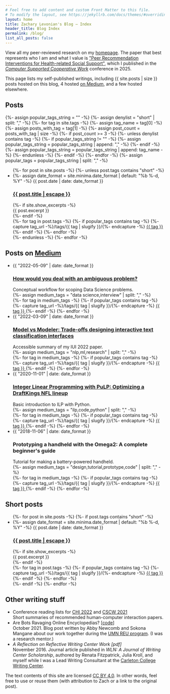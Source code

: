 ```yaml
---
# Feel free to add content and custom Front Matter to this file.
# To modify the layout, see https://jekyllrb.com/docs/themes/#overriding-theme-defaults
layout: home
title: Zachary Levonian's Blog — Index
header_title: Blog Index
permalink: /blog/
list_all_posts: false
---
```

View all my peer-reviewed research on my [homepage](https://levon003.github.io). The paper that best represents who I am and what I value is ["Peer Recommendation Interventions for Health-related Social Support"](https://arxiv.org/abs/2209.04973), which I published in the [_Computer Supported Cooperative Work_](https://en.wikipedia.org/wiki/Computer-supported_cooperative_work) conference in 2025.

This page lists my self-published writings, including {{ site.posts | size }} posts hosted on this blog, 4 hosted [on Medium](https://zwlevonian.medium.com/), and a few hosted elsewhere.

## Posts

<div class="invisible">
{%- assign popular_tags_string = "" -%}
{%- assign denylist = "short" | split: "," -%}
{%- for tag in site.tags -%}
  {%- assign tag_name = tag[0] -%}
  {%- assign posts_with_tag = tag[1] -%}
  {%- assign post_count = posts_with_tag | size -%}
  {%- if post_count >= 3  -%}
    {%- unless denylist contains tag -%}
      {%- if popular_tags_string != "" -%}
        {%- assign popular_tags_string = popular_tags_string | append: "," -%}
      {%- endif -%}
      {%- assign popular_tags_string = popular_tags_string | append: tag_name -%}
    {%- endunless -%}
  {%- endif -%}
{%- endfor -%}
{%- assign popular_tags = popular_tags_string | split: "," -%}
</div>

<ul class="post-list">
  {%- for post in site.posts -%}
    {%- unless post.tags contains "short" -%}
    <li>
      {%- assign date_format = site.minima.date_format | default: "%b %-d, %Y" -%}
      <span class="post-meta">{{ post.date | date: date_format }}</span>
      <h3>
        <a class="post-link" href="{{ post.url | relative_url }}">
          {{ post.title | escape }}
        </a>
      </h3>
      {%- if site.show_excerpts -%}
        <div class="post-excerpt">{{ post.excerpt }}</div>
      {%- endif -%}
      <div class="tags">
      {%- for tag in post.tags -%}
        {%- if popular_tags contains tag -%}
          {%- capture tag_url -%}/tags/{{ tag | slugify }}/{%- endcapture -%}
          <a class="tag" href="{{ tag_url | relative_url }}">
            {{ tag }}
          </a>
        {%- endif -%}
      {%- endfor -%}
      </div>
    </li>
    {%- endunless -%}
  {%- endfor -%}
</ul>


## Posts on [Medium](https://zwlevonian.medium.com/)

<ul class="post-list">
  <li>
    <span class="post-meta">{{ "2022-05-09" | date: date_format }}</span>
    <h3><a href="https://zwlevonian.medium.com/how-would-you-deal-with-an-ambiguous-problem-data-science-interview-question-891638470572" class="post-link">
        How would you deal with an ambiguous problem?
    </a></h3>
    <div class="post-excerpt">Conceptual workflow for scoping Data Science problems.</div>
    {%- assign medium_tags = "data science,interview" | split: "," -%}
    <div class="tags">
      {%- for tag in medium_tags -%}
        {%- if popular_tags contains tag -%}
          {%- capture tag_url -%}/tags/{{ tag | slugify }}/{%- endcapture -%}
          <a class="tag" href="{{ tag_url | relative_url }}">
            {{ tag }}
          </a>
        {%- endif -%}
      {%- endfor -%}
    </div>
  </li>
  <li>
    <span class="post-meta">{{ "2022-03-09" | date: date_format }}</span>
    <h3><a class="post-link" href="https://zwlevonian.medium.com/model-vs-modeler-trade-offs-designing-interactive-text-classification-interfaces-cda41c367e89">
        Model vs Modeler: Trade-offs designing interactive text classification interfaces
    </a></h3>
    <div class="post-excerpt">Accessible summary of my IUI 2022 paper.</div>
    {%- assign medium_tags = "nlp,ml,research" | split: "," -%}
    <div class="tags">
      {%- for tag in medium_tags -%}
        {%- if popular_tags contains tag -%}
          {%- capture tag_url -%}/tags/{{ tag | slugify }}/{%- endcapture -%}
          <a class="tag" href="{{ tag_url | relative_url }}">
            {{ tag }}
          </a>
        {%- endif -%}
      {%- endfor -%}
    </div>
  </li>
  <li>
    <span class="post-meta">{{ "2020-11-01" | date: date_format }}</span>
    <h3><a class="post-link" href="https://zwlevonian.medium.com/integer-linear-programming-with-pulp-optimizing-a-draftkings-nfl-lineup-5e7524dd42d3">
        Integer Linear Programming with PuLP: Optimizing a DraftKings NFL lineup
    </a></h3>
    <div class="post-excerpt">Basic introduction to ILP with Python.</div>
    {%- assign medium_tags = "ilp,code,python" | split: "," -%}
    <div class="tags">
      {%- for tag in medium_tags -%}
        {%- if popular_tags contains tag -%}
          {%- capture tag_url -%}/tags/{{ tag | slugify }}/{%- endcapture -%}
          <a class="tag" href="{{ tag_url | relative_url }}">
            {{ tag }}
          </a>
        {%- endif -%}
      {%- endfor -%}
    </div>
  </li>
  <li>
    <span class="post-meta">{{ "2018-11-06" | date: date_format }}</span>
    <h3><a class="post-link" href="https://zwlevonian.medium.com/https-medium-com-zwlevonian-prototyping-a-handheld-with-the-omega2-fcc0545f06c2"
        style="text-decoration: none">
        Prototyping a handheld with the Omega2: A complete beginner's guide
    </a></h3>
    <div class="post-excerpt">Tutorial for making a battery-powered handheld.</div>
    {%- assign medium_tags = "design,tutorial,prototype,code" | split: "," -%}
    <div class="tags">
      {%- for tag in medium_tags -%}
        {%- if popular_tags contains tag -%}
          {%- capture tag_url -%}/tags/{{ tag | slugify }}/{%- endcapture -%}
          <a class="tag" href="{{ tag_url | relative_url }}">
            {{ tag }}
          </a>
        {%- endif -%}
      {%- endfor -%}
    </div>
  </li>
</ul>

<!-- ## Posts:

<ul>
  {% for post in site.posts %}
    <li>
      <a href="{{ post.url }}">{{ post.title }}</a>
    </li>
  {% endfor %}
</ul> -->

## Short posts

<ul class="post-list">
  {%- for post in site.posts -%}
    {%- if post.tags contains "short" -%}
    <li>
      {%- assign date_format = site.minima.date_format | default: "%b %-d, %Y" -%}
      <span class="post-meta">{{ post.date | date: date_format }}</span>
      <h3>
        <a class="post-link" href="{{ post.url | relative_url }}">
          {{ post.title | escape }}
        </a>
      </h3>
      {%- if site.show_excerpts -%}
        <div class="post-excerpt">{{ post.excerpt }}</div>
      {%- endif -%}
      <div class="tags">
      {%- for tag in post.tags -%}
        {%- if popular_tags contains tag -%}
          {%- capture tag_url -%}/tags/{{ tag | slugify }}/{%- endcapture -%}
          <a class="tag" href="{{ tag_url | relative_url }}">
            {{ tag }}
          </a>
        {%- endif -%}
      {%- endfor -%}
      </div>
    </li>
    {%- endif -%}
  {%- endfor -%}
</ul>


## Other writing stuff

<ul class="post-list">
  <li>
      Conference reading lists for <a
          href="https://zwlevonian.medium.com/my-chi-2022-reading-list-6595d5fa901e">CHI 2022</a> and <a
          href="https://zwlevonian.medium.com/21-cscw-2021-papers-to-read-b7b651f2e0a3">CSCW 2021</a><br>
      Short summaries of recommended human-computer interaction papers.
  </li>
  <li>
      <a href="https://grouplens.org/blog/are-bots-ravaging-online-encyclopedias/"
          style="text-decoration: none">
          Are Bots Ravaging Online Encyclopedias?
      </a>
      [<a href="https://github.com/levon003/wiki-ores-feedback/tree/master/reu2021">code</a>]<br>
      October 2021. Blog post written by Abby Newcomb and Sokona Mangane about our work together
      during the <a href="https://reu.cs.umn.edu/">UMN REU program</a>. (I was a research mentor.)
  </li>
  <li>
      <a href="https://web.archive.org/web/20230102083258/https://www.wlnjournal.org/archives/v41/41.3-4.pdf"
          id="smt-simple" name="smt-simple" style="font-style: italic; text-decoration: none">
          A Reflection on Reflective Writing Center Work [pdf]</a><br>
      November 2016. Journal article published in <em>WLN: A Journal of Writing Center Scholarship</em>, authored by Renata Fitzpatrick, Julia Kroll, and myself while I was a Lead Writing Consultant at the <a href="https://www.carleton.edu/writing-center/">Carleton College Writing Center</a>.
  </li>
</ul>

The text contents of this site are licensed [CC BY 4.0](https://creativecommons.org/licenses/by/4.0/). In other words, feel free to use or reuse them (with attribution to Zach or a link to the original post).

